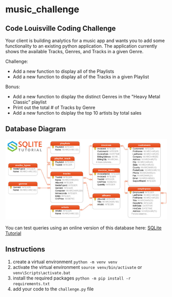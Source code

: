 # music_challenge

## Code Louisville Coding Challenge

Your client is building analytics for a music app and wants you to add some functionality to an existing python application. The application currently shows the available Tracks, Genres, and Tracks in a given Genre.

Challenge:
- Add a new function to display all of the Playlists
- Add a new function to display all of the Tracks in a given Playlist

Bonus:
- Add a new function to display the distinct Genres in the "Heavy Metal Classic" playlist
- Print out the total # of Tracks by Genre
- Add a new function to dsiplay the top 10 artists by total sales

## Database Diagram

![database diagram](sqlite-sample-database-color.jpg)

You can test queries using an online version of this database here:
[SQLite Tutorial](https://www.sqlitetutorial.net/tryit/)

## Instructions

1. create a virtual environment `python -m venv venv`
2. activate the virtual environment `source venv/bin/activate` or `venv\Scripts\activate.bat`
3. install the required packages `python -m pip install -r requirements.txt`
4. add your code to the `challenge.py` file
